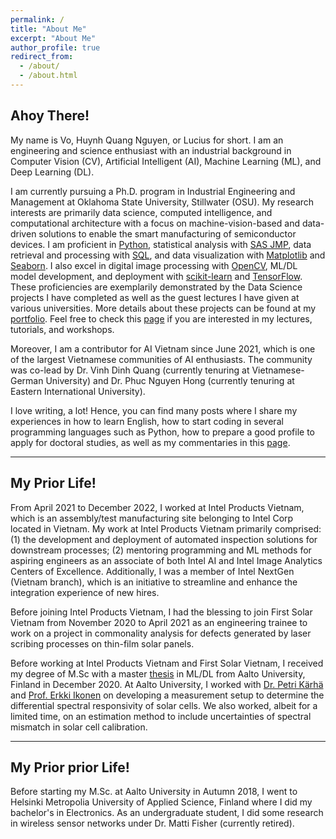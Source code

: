 ```yaml
---
permalink: /
title: "About Me"
excerpt: "About Me"
author_profile: true
redirect_from: 
  - /about/
  - /about.html
---
```


## Ahoy There!
My name is Vo, Huynh Quang Nguyen, or Lucius for short. I am an engineering and science enthusiast with an industrial background in Computer Vision (CV), Artificial Intelligent (AI), Machine Learning (ML), and Deep Learning (DL). 

I am currently pursuing a Ph.D. program in Industrial Engineering and Management at Oklahoma State University, Stillwater (OSU). My research interests are primarily data science, computed intelligence, and computational architecture with a focus on machine-vision-based and data-driven solutions to enable the smart manufacturing of semiconductor devices. I am proficient in [Python](https://www.python.org/), statistical analysis with [SAS JMP](https://www.jmp.com/en_us/home.html), data retrieval and processing with [SQL](https://www.iso.org/standard/63555.html), and data visualization with [Matplotlib](https://matplotlib.org/) and [Seaborn](https://seaborn.pydata.org/). I also excel in digital image processing with [OpenCV](https://opencv.org/), ML/DL model development, and deployment with [scikit-learn](https://scikit-learn.org/stable/index.html#) and [TensorFlow](https://www.tensorflow.org/). These proficiencies are exemplarily demonstrated by the Data Science projects I have completed as well as the guest lectures I have given at various universities. More details about these projects can be found at my [portfolio](../_pages/portfolio.md). Feel free to check this [page](../_pages/teaching.md) if you are interested in my lectures, tutorials, and workshops.

Moreover, I am a contributor for AI Vietnam since June 2021, which is one of the largest Vietnamese communities of AI enthusiasts. The community was co-lead by Dr. Vinh Dinh Quang (currently tenuring at Vietnamese-German University) and Dr. Phuc Nguyen Hong (currently tenuring at Eastern International University).

I love writing, a lot! Hence, you can find many posts where I share my experiences in how to learn English, how to start coding in several programming languages such as Python, how to prepare a good profile to apply for doctoral studies, as well as my commentaries in this [page](../_pages/year-archive.md).

***

## My Prior Life!
From April 2021 to December 2022, I worked at Intel Products Vietnam, which is an assembly/test manufacturing site belonging to Intel Corp located in Vietnam. My work at Intel Products Vietnam primarily comprised: (1) the development and deployment of automated inspection solutions for downstream processes; (2) mentoring programming and ML methods for aspiring engineers as an associate of both Intel AI and Intel Image Analytics Centers of Excellence. Additionally, I was a member of Intel NextGen (Vietnam branch), which is an initiative to streamline and enhance the integration experience of new hires.

Before joining Intel Products Vietnam, I had the blessing to join First Solar Vietnam from November 2020 to April 2021 as an engineering trainee to work on a project in commonality analysis for defects generated by laser scribing processes on thin-film solar panels.

Before working at Intel Products Vietnam and First Solar Vietnam, I received my degree of M.Sc with a master <a href = "https://aaltodoc.aalto.fi/handle/123456789/102461">thesis</a> in ML/DL from Aalto University, Finland in December 2020. At Aalto University, I worked with <a href = "https://research.aalto.fi/en/persons/petri-k%C3%A4rh%C3%A4">Dr. Petri Kärhä</a> and <a href = "https://research.aalto.fi/en/persons/erkki-ikonen">Prof. Erkki Ikonen</a> on developing a measurement setup to determine the differential spectral responsivity of solar cells. We also worked, albeit for a limited time, on an estimation method to include uncertainties of spectral mismatch in solar cell calibration. 

***

## My Prior prior Life!
Before starting my M.Sc. at Aalto University in Autumn 2018, I went to Helsinki Metropolia University of Applied Science, Finland where I did my bachelor's in Electronics. As an undergraduate student, I did some research in wireless sensor networks under Dr. Matti Fisher (currently retired).


